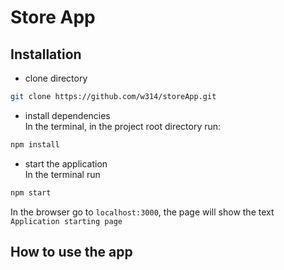 # Store App

## Installation

- clone directory
```bash
git clone https://github.com/w314/storeApp.git
```
- install dependencies
<br>In the terminal, in the project root directory run:
```bash
npm install
```
- start the application
<br>In the terminal run
```bash
npm start
```
In the browser go to `localhost:3000`, the page will show the text `Application starting page`

## How to use the app

